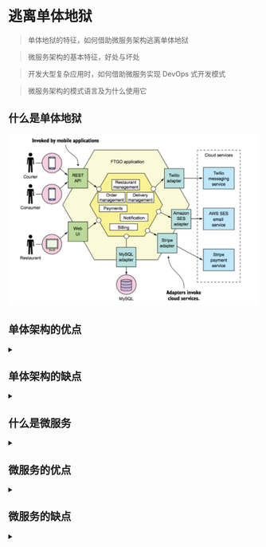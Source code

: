 # 逃离单体地狱

> 单体地狱的特征，如何借助微服务架构逃离单体地狱

> 微服务架构的基本特征，好处与坏处

> 开发大型复杂应用时，如何借助微服务实现 DevOps 式开发模式

> 微服务架构的模式语言及为什么使用它


## 什么是单体地狱

![monolithic-architecture](./monolithic-architecture.png)


## 单体架构的优点

<details>
<summary></summary>

1. 应用的开发很简单
2. 易于对应用程序进行大规模的更改
3. 测试相对简单直观
4. 部署简单明了
5. 横向扩展不费吹灰之力

</details>


## 单体架构的缺点

<details>
<summary></summary>

1. 过度的复杂性会吓退开发者
2. 开发速度缓慢
3. 从代码提交到实际部署的周期很长，而且容易出错
4. 难以扩展
5. 交付可靠的单体应用是一项挑战
6. 需要长期依赖某个可能已经过时的技术栈

</details>


## 什么是微服务

<details>
<summary></summary>

面向服务的架构。可以从三个维度扩展。

1. X 轴扩展: 在多个实例之间实现请求的负载均衡
2. Y 轴扩展: 根据功能把应用拆分为服务
3. Z 轴扩展: 根据请求的属性路由请求

</details>


## 微服务的优点

<details>
<summary></summary>

1. 使大型的负责应用程序可以持续交付和持续部署
2. 每个服务都相对较小并容易为辅
3. 服务可以独立部署
4. 服务可以独立扩展
5. 微服务架构可以实现团队的自洽
6. 更容易实验和采纳新的技术

</details>


## 微服务的缺点

<details>
<summary></summary>
  
1. 服务的拆分和定义是一项挑战
2. 分布式系统带来的各种负责性，使开发、测试和部署变得更困难
3. 当部署跨越多个服务的功能是需要谨慎地协调更多的开发团队
4. 开发者需要思考到底应该在应用的什么阶段使用微服务架构
</details>


